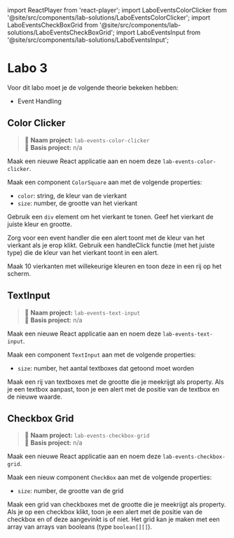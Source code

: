 import ReactPlayer from 'react-player';
import LaboEventsColorClicker from '@site/src/components/lab-solutions/LaboEventsColorClicker';
import LaboEventsCheckBoxGrid from '@site/src/components/lab-solutions/LaboEventsCheckBoxGrid';
import LaboEventsInput from '@site/src/components/lab-solutions/LaboEventsInput';

# Labo 3

Voor dit labo moet je de volgende theorie bekeken hebben:
- Event Handling

## Color Clicker

> 📂 **Naam project:** `lab-events-color-clicker`  
> 🔗 **Basis project:** n/a

Maak een nieuwe React applicatie aan en noem deze `lab-events-color-clicker`.

Maak een component `ColorSquare` aan met de volgende properties:
- `color`: string, de kleur van de vierkant
- `size`: number, de grootte van het vierkant

Gebruik een `div` element om het vierkant te tonen. Geef het vierkant de juiste kleur en grootte.

Zorg voor een event handler die een alert toont met de kleur van het vierkant als je erop klikt. Gebruik een handleClick functie (met het juiste type) die de kleur van het vierkant toont in een alert.

Maak 10 vierkanten met willekeurige kleuren en toon deze in een rij op het scherm.

<LaboEventsColorClicker/>

## TextInput

> 📂 **Naam project:** `lab-events-text-input`  
> 🔗 **Basis project:** n/a

Maak een nieuwe React applicatie aan en noem deze `lab-events-text-input`.

Maak een component `TextInput` aan met de volgende properties:
- `size`: number, het aantal textboxes dat getoond moet worden

Maak een rij van textboxes met de grootte die je meekrijgt als property. Als je een textbox aanpast, toon je een alert met de positie van de textbox en de nieuwe waarde.

<LaboEventsInput/>

## Checkbox Grid

> 📂 **Naam project:** `lab-events-checkbox-grid`  
> 🔗 **Basis project:** n/a

Maak een nieuwe React applicatie aan en noem deze `lab-events-checkbox-grid`.

Maak een nieuw component `CheckBox` aan met de volgende properties:
- `size`: number, de grootte van de grid

Maak een grid van checkboxes met de grootte die je meekrijgt als property. Als je op een checkbox klikt, toon je een alert met de positie van de checkbox en of deze aangevinkt is of niet. Het grid kan je maken met een array van arrays van booleans (type `boolean[][]`). 

<LaboEventsCheckBoxGrid/>
